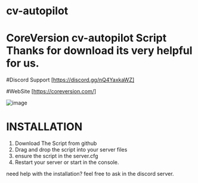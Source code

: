 # cv-autopilot

# CoreVersion cv-autopilot Script Thanks for download its very helpful for us.

#Discord Support [https://discord.gg/nQ4YaxkaWZ]

#WebSite [https://coreversion.com/]

![image](https://cdn.discordapp.com/attachments/1094373945437847652/1102645452949696575/image.png)


# INSTALLATION
1. Download The Script from github
2. Drag and drop the script into your server files
3. ensure the script in the server.cfg
4. Restart your server or start in the console.

need help with the installation? feel free to ask in the discord server.
